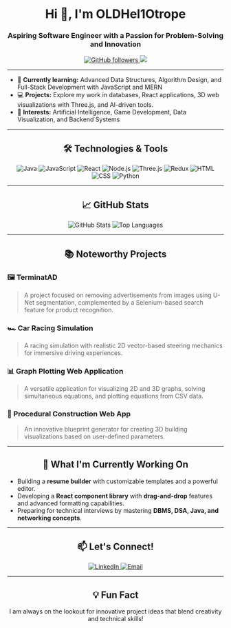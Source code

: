 <h1 align="center">Hi 👋, I'm OLDHel1Otrope</h1>
<h3 align="center">Aspiring Software Engineer with a Passion for Problem-Solving and Innovation</h3>

<p align="center">
  <a href="https://github.com/OLDHel1Otrope?tab=followers">
    <img src="https://img.shields.io/github/followers/OLDHel1Otrope?label=Followers&logo=GitHub&style=for-the-badge" alt="GitHub followers" />
  </a>
  <a href="https://github.com/OLDHel1Otrope?tab=repositories">
    <img src="https://img.shields.io/badge/Repositories-Click_Here-blue?style=for-the-badge&logo=github" />
  </a>
</p>

---

- 🌱 **Currently learning:** Advanced Data Structures, Algorithm Design, and Full-Stack Development with JavaScript and MERN
- 💻 **Projects:** Explore my work in databases, React applications, 3D web visualizations with Three.js, and AI-driven tools.
- 🧠 **Interests:** Artificial Intelligence, Game Development, Data Visualization, and Backend Systems

---

<h2 align="center">🛠️ Technologies & Tools</h2>

<p align="center">
  <img src="https://img.shields.io/badge/Java-ED8B00?style=for-the-badge&logo=java&logoColor=white" alt="Java" />
  <img src="https://img.shields.io/badge/JavaScript-F7DF1E?style=for-the-badge&logo=javascript&logoColor=black" alt="JavaScript" />
  <img src="https://img.shields.io/badge/React-61DAFB?style=for-the-badge&logo=react&logoColor=black" alt="React" />
  <img src="https://img.shields.io/badge/Node.js-339933?style=for-the-badge&logo=nodedotjs&logoColor=white" alt="Node.js" />
  <img src="https://img.shields.io/badge/Three.js-000000?style=for-the-badge&logo=threedotjs&logoColor=white" alt="Three.js" />
  <img src="https://img.shields.io/badge/Redux-764ABC?style=for-the-badge&logo=redux&logoColor=white" alt="Redux" />
  <img src="https://img.shields.io/badge/HTML-E34F26?style=for-the-badge&logo=html5&logoColor=white" alt="HTML" />
  <img src="https://img.shields.io/badge/CSS-1572B6?style=for-the-badge&logo=css3&logoColor=white" alt="CSS" />
  <img src="https://img.shields.io/badge/Python-3776AB?style=for-the-badge&logo=python&logoColor=white" alt="Python" />
</p>

---

<h2 align="center">📈 GitHub Stats</h2>

<div align="center">
  <img src="https://github-readme-stats.vercel.app/api?username=OLDHel1Otrope&show_icons=true&theme=radical" alt="GitHub Stats" />
  <img src="https://github-readme-stats.vercel.app/api/top-langs/?username=OLDHel1Otrope&layout=compact&theme=radical" alt="Top Languages" />
</div>

---

<h2 align="center">📚 Noteworthy Projects</h2>

### 🖼️ TerminatAD
> A project focused on removing advertisements from images using U-Net segmentation, complemented by a Selenium-based search feature for product recognition.

### 🏎️ Car Racing Simulation
> A racing simulation with realistic 2D vector-based steering mechanics for immersive driving experiences.

### 📊 Graph Plotting Web Application
> A versatile application for visualizing 2D and 3D graphs, solving simultaneous equations, and plotting equations from CSV data.

### 🏢 Procedural Construction Web App
> An innovative blueprint generator for creating 3D building visualizations based on user-defined parameters.

---

<h2 align="center">🤔 What I'm Currently Working On</h2>

- Building a **resume builder** with customizable templates and a powerful editor.
- Developing a **React component library** with **drag-and-drop** features and advanced formatting capabilities.
- Preparing for technical interviews by mastering **DBMS, DSA, Java, and networking concepts**.

---

<h2 align="center">📫 Let's Connect!</h2>

<p align="center">
  <a href="https://www.linkedin.com/in/YOUR-LINKEDIN-PROFILE" target="_blank">
    <img src="https://img.shields.io/badge/LinkedIn-0A66C2?style=for-the-badge&logo=linkedin&logoColor=white" alt="LinkedIn" />
  </a>
  <a href="mailto:YOUR-EMAIL@domain.com">
    <img src="https://img.shields.io/badge/Email-D14836?style=for-the-badge&logo=gmail&logoColor=white" alt="Email" />
  </a>
</p>

---

<h2 align="center">💡 Fun Fact</h2>
<p align="center">I am always on the lookout for innovative project ideas that blend creativity and technical skills!</p>
